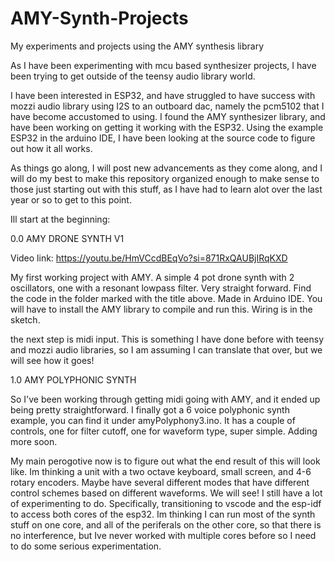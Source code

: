 # AMY-Synth-Projects
My experiments and projects using the AMY synthesis library

As I have been experimenting with mcu based synthesizer projects, I have been trying to get outside of the teensy audio library world.

I have been interested in ESP32, and have struggled to have success with mozzi audio library using I2S to an outboard dac, namely
the pcm5102 that I have become accustomed to using. I found the AMY synthesizer library, and have been working on getting it working
with the ESP32. Using the example ESP32 in the arduino IDE, I have been looking at the source code to figure out how it all works. 

As things go along, I will post new advancements as they come along, and I will do my best to make this repository organized enough to make sense
to those just starting out with this stuff, as I have had to learn alot over the last year or so to get to this point. 

Ill start at the beginning:

0.0  AMY DRONE SYNTH V1

Video link:  https://youtu.be/HmVCcdBEqVo?si=871RxQAUBjIRqKXD

My first working project with AMY. A simple 4 pot drone synth with 2 oscillators, one with a resonant lowpass filter. Very straight forward. Find the code in 
the folder marked with the title above. Made in Arduino IDE. You will have to install the AMY library to compile and run this. Wiring is in the sketch. 

the next step is midi input. This is something I have done before with teensy and mozzi audio libraries, so I am assuming I can translate that over, but 
we will see how it goes!


1.0 AMY POLYPHONIC SYNTH

So I've been working through getting midi going with AMY, and it ended up being pretty straightforward. I finally got a 6 voice polyphonic synth example, you can find it under 
amyPolyphony3.ino. It has a couple of controls, one for filter cutoff, one for waveform type, super simple. Adding more soon. 

My main perogotive now is to figure out what the end result of this will look like. Im thinking a unit with a two octave keyboard, small screen, and 4-6 rotary encoders. Maybe have
several different modes that have different control schemes based on different waveforms. We will see! I still have a lot of experimenting to do. Specifically, transitioning
to vscode and the esp-idf to access both cores of the esp32. Im thinking I can run most of the synth stuff on one core, and all of the periferals on the other core, so that
there is no interference, but Ive never worked with multiple cores before so I need to do some serious experimentation. 
